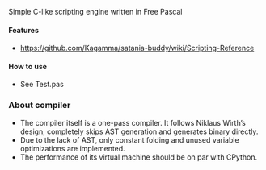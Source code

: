 Simple C-like scripting engine written in Free Pascal

#### Features
- https://github.com/Kagamma/satania-buddy/wiki/Scripting-Reference

#### How to use
- See Test.pas

### About compiler
- The compiler itself is a one-pass compiler. It follows Niklaus Wirth’s design, completely skips AST generation and generates binary directly.
- Due to the lack of AST, only constant folding and unused variable optimizations are implemented.
- The performance of its virtual machine should be on par with CPython.
